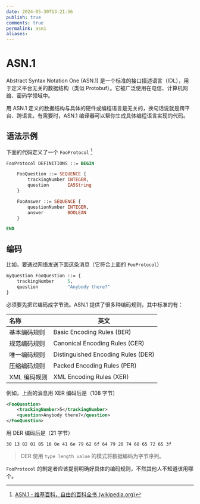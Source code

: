 ```yaml
---
date: 2024-05-30T13:21:56
publish: true
comments: true
permalink: asn1
aliases:
---
```


# ASN.1

Abstract Syntax Notation One (ASN.1) 是一个标准的接口描述语言（IDL），用于定义平台无关的数据结构（类似 Protobuf）。它被广泛使用在电信、计算机网络、密码学领域中。

用 ASN.1 定义的数据结构与具体的硬件或编程语言是无关的，换句话说就是跨平台、跨语言。有需要时，ASN.1 编译器可以帮你生成具体编程语言实现的代码。

## 语法示例

下面的代码定义了一个 `FooProtocol` [^1]

``` asn1
FooProtocol DEFINITIONS ::= BEGIN

    FooQuestion ::= SEQUENCE {
        trackingNumber INTEGER,
        question       IA5String
    }

    FooAnswer ::= SEQUENCE {
        questionNumber INTEGER,
        answer         BOOLEAN
    }

END
```

## 编码

比如，要通过网络发送下面这条消息（它符合上面的 `FooProtocol`）

``` asn1
myQuestion FooQuestion ::= {
    trackingNumber     5,
    question           "Anybody there?"
}
```

必须要先把它编码成字节流。ASN.1 提供了很多种编码规则，其中标准的有：

| 名称       | 英文                                 |
| :------- | ---------------------------------- |
| 基本编码规则   | Basic Encoding Rules (BER)         |
| 规范编码规则   | Canonical Encoding Rules (CER)     |
| 唯一编码规则   | Distinguished Encoding Rules (DER) |
| 压缩编码规则   | Packed Encoding Rules (PER)        |
| XML 编码规则 | XML Encoding Rules (XER)           |

例如，上面的消息用 XER 编码后是（108 字节）

``` xml
<FooQuestion>
    <trackingNumber>5</trackingNumber>
    <question>Anybody there?</question>
</FooQuestion>
```

用 DER 编码后是（21 字节）

```
30 13 02 01 05 16 0e 41 6e 79 62 6f 64 79 20 74 68 65 72 65 3f
```

> DER 使用 `type length value` 的模式将数据编码为字节序列。

`FooProtocol` 的制定者应该提前明确好具体的编码规则，不然其他人不知道该用哪个。

[^1]: [ASN.1 - 维基百科，自由的百科全书 (wikipedia.org)](https://zh.wikipedia.org/wiki/ASN.1)
